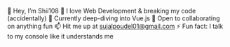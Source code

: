 👋 Hey, I’m Shii108 
👀 I love Web Development & breaking my code (accidentally) 
🌱 Currently deep-diving into Vue.js
💼 Open to collaborating on anything fun
📫 Hit me up at sujalpoudel01@gmail.com 
⚡ Fun fact: I talk to my console like it understands me

<!---
Shii108/Shii108 is a ✨ special ✨ repository because its `README.md` (this file) appears on your GitHub profile.
You can click the Preview link to take a look at your changes.
--->
